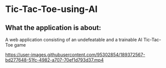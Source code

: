 # Tic-Tac-Toe-using-AI

## What the application is about:
A web application consisting of an undefeatable and a trainable AI Tic-Tac-Toe game

https://user-images.githubusercontent.com/95302854/189372567-bd277648-51fc-4982-a707-70ef1d793d37.mp4

